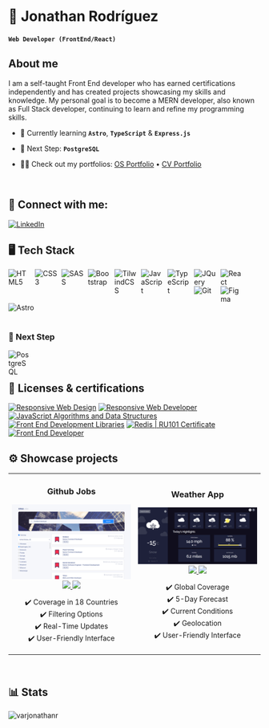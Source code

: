 # 🚀 Jonathan Rodríguez
**`Web Developer (FrontEnd/React)`**

## About me

I am a self-taught Front End developer who has earned certifications independently and has created projects showcasing my skills and knowledge. My personal goal is to become a MERN developer, also known as Full Stack developer, continuing to learn and refine my programming skills.

- 🌱 Currently learning **`Astro`**, **`TypeScript`** & **`Express.js`**

- 📅 Next Step: **`PostgreSQL`**

- 👨‍💻 Check out my portfolios: [OS Portfolio](https://varjonathanr.netlify.app/) • [CV Portfolio](https://cv-portfolio-varjonathanr.netlify.app/)

<br>

## 🤝 Connect with me:

<a href="https://www.linkedin.com/in/jonathanrodriguez04" target="_blank">
  <img src="https://cdn.jsdelivr.net/gh/devicons/devicon/icons/linkedin/linkedin-original.svg" alt="LinkedIn" width="40px" />
</a>

<br>

## 🖥 Tech Stack

<img src="https://cdn.jsdelivr.net/gh/devicons/devicon/icons/html5/html5-original.svg" alt="HTML5" align="left" width="45px" style="padding-right: 8px;" />
<img src="https://cdn.jsdelivr.net/gh/devicons/devicon/icons/css3/css3-original.svg" alt="CSS3" align="left" width="45px" style="padding-right: 8px;" />
<img src="https://cdn.jsdelivr.net/gh/devicons/devicon/icons/sass/sass-original.svg" alt="SASS" align="left" width="45px" style="padding-right: 8px;" />
<img src="https://cdn.jsdelivr.net/gh/devicons/devicon/icons/bootstrap/bootstrap-original.svg" alt="Bootstrap" align="left" width="45px" style="padding-right: 8px;" />
<img src="https://cdn.jsdelivr.net/gh/devicons/devicon@latest/icons/tailwindcss/tailwindcss-original.svg" alt="TilwindCSS" align="left" width="45px" style="padding-right: 8px;" />
<img src="https://cdn.jsdelivr.net/gh/devicons/devicon/icons/javascript/javascript-original.svg" alt="JavaScript" align="left" width="45px" style="padding-right: 8px;" />
<img src="https://cdn.jsdelivr.net/gh/devicons/devicon/icons/typescript/typescript-original.svg" alt="TypeScript" align="left" width="45px" style="padding-right: 8px;" />
<img src="https://cdn.jsdelivr.net/gh/devicons/devicon/icons/jquery/jquery-original.svg" alt="JQuery" align="left" width="45px" style="padding-right: 8px;" />
<img src="https://cdn.jsdelivr.net/gh/devicons/devicon/icons/react/react-original.svg" alt="React" align="left" width="45px" style="padding-right: 8px;" />
<img src="https://cdn.jsdelivr.net/gh/devicons/devicon/icons/git/git-original.svg" alt="Git" align="left" width="45px" style="padding-right: 8px;" />
<img src="https://cdn.jsdelivr.net/gh/devicons/devicon/icons/figma/figma-original.svg" alt="Figma" align="left" width="45px" style="padding-right: 8px;" />

![Astro](https://skillicons.dev/icons?i=astro)
<br>
&nbsp;

### 📅 Next Step

<img src="https://cdn.jsdelivr.net/gh/devicons/devicon@latest/icons/postgresql/postgresql-original.svg" alt="PostgreSQL" align="left" width="45px" style="padding-right: 8px;" />
<br>         
&nbsp;

## 📃 Licenses & certifications

[![Responsive Web Design](https://img.shields.io/badge/Responsive_Web_Design-0a0a23?style=for-the-badge&logo=Freecodecamp&logoColor=white)](https://www.freecodecamp.org/certification/varJonathanR/responsive-web-design)
[![Responsive Web Developer](https://img.shields.io/badge/Responsive_Web_Developer-ffffff?style=for-the-badge&logo=Accenture&logoColor=d33a03)](https://legacy.devchallenges.io/certificates/jixYg9EIzMo2Zmj8emO3)
[![JavaScript Algorithms and Data Structures](https://img.shields.io/badge/JavaScript_Algorithms_and_Data_Structures-0a0a23?style=for-the-badge&logo=Freecodecamp&logoColor=white)](https://www.freecodecamp.org/certification/varJonathanR/javascript-algorithms-and-data-structures)
[![Front End Development Libraries](https://img.shields.io/badge/Front_End_Development_Libraries-0a0a23?style=for-the-badge&logo=Freecodecamp&logoColor=white)](https://www.freecodecamp.org/certification/varJonathanR/front-end-development-libraries)
[![Redis | RU101 Certificate](https://img.shields.io/badge/Redis_|_RU101_Certificate-DD0031?style=for-the-badge&logo=redis&logoColor=white)](https://university.redis.com/certificates/b105f8f676774e6887971c2dc79a9ed9)
[![Front End Developer](https://img.shields.io/badge/Front_End_Developer-ffffff?style=for-the-badge&logo=Accenture&logoColor=d33a03)](https://legacy.devchallenges.io/certificates/4sIdXFqwKwlbYQzU9Gnx)

## ⚙️ **Showcase** projects

<table>
  <tr>
    <td width="50%">
      <h3 align="center">Github Jobs</h3>
      <div align="center">
        <a href="https://github-jobs-varjonathanr.netlify.app/" target="_blank">
          <img src="https://github.com/varJonathanR/github-jobs/blob/main/public/github-jobs_preview.png" width="400" alt="Edie homepage preview">
        </a>
        <div>
          <a href="https://github.com/varJonathanR/github-jobs" target="_blank">
            <img src="https://img.shields.io/badge/CODE-24292e?style=for-the-badge&logo=github&logoColor=fafbfc">
          </a>
          <a href="https://github-jobs-varjonathanr.netlify.app/" target="_blank">
            <img src="https://img.shields.io/badge/DEMO-24292e?style=for-the-badge&logoColor=fafbfc">
          </a>
        </div>
        <p>
          ✔️ Coverage in 18 Countries <br>
          ✔️ Filtering Options <br>
          ✔️ Real-Time Updates <br>
          ✔️ User-Friendly Interface <br>
        </p>
      </div>                                                                               
    </td>
    <td width="50%">
      <h3 align="center">Weather App</h3>
      <div align="center">
        <a href="https://weather-app-varjonathanr.netlify.app/" target="_blank">
          <img src="https://github.com/varJonathanR/weather-app/blob/main/public/weather-app_preview.PNG" width="400" alt="Weather App Preview">
        </a>
      <div>
      <a href="https://github.com/varJonathanR/weather-app" target="_blank">
          <img src="https://img.shields.io/badge/CODE-24292e?style=for-the-badge&logo=github&logoColor=fafbfc">
      </a>
      <a href="https://weather-app-varjonathanr.netlify.app/" target="_blank">
          <img src="https://img.shields.io/badge/DEMO-24292e?style=for-the-badge&logoColor=fafbfc">
      </a>
      <p>
        ✔️ Global Coverage <br>
        ✔️ 5-Day Forecast <br>
        ✔️ Current Conditions <br>
        ✔️ Geolocation <br>
        ✔️ User-Friendly Interface 
      </p>
    </div>                                                                               
  </td>                                                 
</table>  
  
<br>

## 📊 Stats
<p><img align="left" src="https://github-readme-stats.vercel.app/api/top-langs?username=varjonathanr&show_icons=true&locale=en&layout=compact" alt="varjonathanr" /></p>
